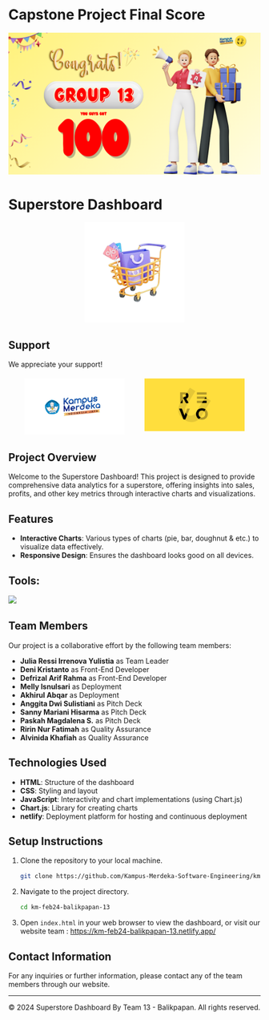 # Capstone Project Final Score
![Capstone Result](img/Team-13.png)

# Superstore Dashboard

<p align="center">
  <img src="img/shopping_cart.png" alt="Project Logo" style="width: 200px;" />
</p>

## Support
We appreciate your support!

<div style="display: flex; justify-content: center; margin-top: 20px;">
  <div style="margin-right: 20px;">
    <img src="img/kampus_merdeka.png" alt="Kampus Merdeka" style="width: 200px;">
  </div>
  <div style="margin-left: 20px;">
    <img src="img/revou-1.png" alt="RevoU" style="width: 200px;">
  </div>
</div>

## Project Overview
Welcome to the Superstore Dashboard! This project is designed to provide comprehensive data analytics for a superstore, offering insights into sales, profits, and other key metrics through interactive charts and visualizations.

## Features
- **Interactive Charts**: Various types of charts (pie, bar, doughnut & etc.) to visualize data effectively.
- **Responsive Design**: Ensures the dashboard looks good on all devices.

## <summary><strong>Tools:</strong></summary>
<p>
    <img src="https://img.shields.io/badge/Text%20Editor-Visual%20Studio%20Code-blue?&logo=visual%20studio%20code&logoColor=blue" />
</p>

## Team Members
Our project is a collaborative effort by the following team members:

- **Julia Ressi Irrenova Yulistia** as Team Leader
- **Deni Kristanto** as Front-End Developer
- **Defrizal Arif Rahma** as Front-End Developer
- **Melly Isnulsari** as Deployment
- **Akhirul Abqar** as Deployment
- **Anggita Dwi Sulistiani** as Pitch Deck
- **Sanny Mariani Hisarma** as Pitch Deck
- **Paskah Magdalena S.** as Pitch Deck
- **Ririn Nur Fatimah** as Quality Assurance
- **Alvinida Khafiah** as Quality Assurance


## Technologies Used
- **HTML**: Structure of the dashboard
- **CSS**: Styling and layout
- **JavaScript**: Interactivity and chart implementations (using Chart.js)
- **Chart.js**: Library for creating charts
- **netlify**: Deployment platform for hosting and continuous deployment

## Setup Instructions
1. Clone the repository to your local machine.
    ```bash
    git clone https://github.com/Kampus-Merdeka-Software-Engineering/km-feb24-balikpapan-13.git
    ```
2. Navigate to the project directory.
    ```bash
    cd km-feb24-balikpapan-13
    ```
3. Open `index.html` in your web browser to view the dashboard, or visit our website team : https://km-feb24-balikpapan-13.netlify.app/


## Contact Information
For any inquiries or further information, please contact any of the team members through our website.

---

&copy; 2024 Superstore Dashboard By Team 13 - Balikpapan. All rights reserved.
